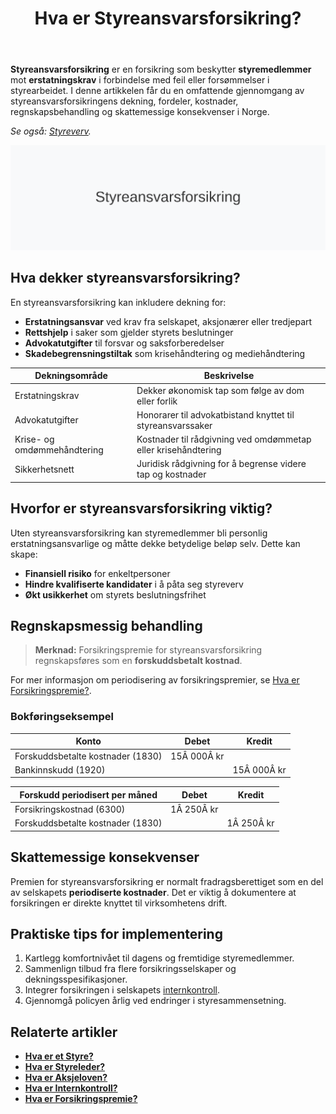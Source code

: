 ﻿---
title: "Hva er Styreansvarsforsikring?"
seoTitle: "Hva er Styreansvarsforsikring?"
description: '**Styreansvarsforsikring** er en forsikring som beskytter **styremedlemmer** mot **erstatningskrav** i forbindelse med feil eller forsømmelser i styrearbeidet....'
---

**Styreansvarsforsikring** er en forsikring som beskytter **styremedlemmer** mot **erstatningskrav** i forbindelse med feil eller forsømmelser i styrearbeidet. I denne artikkelen får du en omfattende gjennomgang av styreansvarsforsikringens dekning, fordeler, kostnader, regnskapsbehandling og skattemessige konsekvenser i Norge.

*Se også: [Styreverv](/blogs/regnskap/styreverv "Styreverv: Roller, Ansvar og Fordeler ved Styreverv i Norske Selskaper").*

![Illustrasjon av Styreansvarsforsikring](styreansvarsforsikring-image.svg)

## Hva dekker styreansvarsforsikring?

En styreansvarsforsikring kan inkludere dekning for:

* **Erstatningsansvar** ved krav fra selskapet, aksjonærer eller tredjepart
* **Rettshjelp** i saker som gjelder styrets beslutninger
* **Advokatutgifter** til forsvar og saksforberedelser
* **Skadebegrensningstiltak** som krisehåndtering og mediehåndtering

| Dekningsområde           | Beskrivelse                                                            |
|--------------------------|------------------------------------------------------------------------|
| Erstatningskrav          | Dekker økonomisk tap som følge av dom eller forlik                      |
| Advokatutgifter          | Honorarer til advokatbistand knyttet til styreansvarssaker             |
| Krise- og omdømmehåndtering | Kostnader til rådgivning ved omdømmetap eller krisehåndtering       |
| Sikkerhetsnett           | Juridisk rådgivning for å begrense videre tap og kostnader             |

## Hvorfor er styreansvarsforsikring viktig?

Uten styreansvarsforsikring kan styremedlemmer bli personlig erstatningsansvarlige og måtte dekke betydelige beløp selv. Dette kan skape:

* **Finansiell risiko** for enkeltpersoner
* **Hindre kvalifiserte kandidater** i å påta seg styreverv
* **Økt usikkerhet** om styrets beslutningsfrihet

## Regnskapsmessig behandling

> **Merknad:** Forsikringspremie for styreansvarsforsikring regnskapsføres som en **forskuddsbetalt kostnad**.

For mer informasjon om periodisering av forsikringspremier, se [Hva er Forsikringspremie?](/blogs/regnskap/forsikringspremie "Hva er Forsikringspremie? En komplett guide").

### Bokføringseksempel

| Konto                            | Debet      | Kredit     |
|----------------------------------|------------|------------|
| Forskuddsbetalte kostnader (1830) | 15Â 000Â kr  |            |
| Bankinnskudd (1920)              |            | 15Â 000Â kr  |

| Forskudd periodisert per måned   | Debet      | Kredit     |
|----------------------------------|------------|------------|
| Forsikringskostnad (6300)        | 1Â 250Â kr   |            |
| Forskuddsbetalte kostnader (1830) |            | 1Â 250Â kr   |

## Skattemessige konsekvenser

Premien for styreansvarsforsikring er normalt fradragsberettiget som en del av selskapets **periodiserte kostnader**. Det er viktig å dokumentere at forsikringen er direkte knyttet til virksomhetens drift.

## Praktiske tips for implementering

1. Kartlegg komfortnivået til dagens og fremtidige styremedlemmer.
2. Sammenlign tilbud fra flere forsikringsselskaper og dekningsspesifikasjoner.
3. Integrer forsikringen i selskapets [internkontroll](/blogs/regnskap/hva-er-internkontroll "Hva er Internkontroll? Systemer for Risikoforvaltning og Compliance").
4. Gjennomgå policyen årlig ved endringer i styresammensetning.

## Relaterte artikler

* **[Hva er et Styre?](/blogs/regnskap/hva-er-styre "Hva er et Styre? Ansvar og Oppgaver i Aksjeselskap")**
* **[Hva er Styreleder?](/blogs/regnskap/styreleder "Hva er Styreleder? Styrets Lederrolle i Norske Aksjeselskaper")**
* **[Hva er Aksjeloven?](/blogs/regnskap/hva-er-aksjeloven "Hva er Aksjeloven? Regler for Aksjeselskaper i Norge")**
* **[Hva er Internkontroll?](/blogs/regnskap/hva-er-internkontroll "Hva er Internkontroll? Systemer for Risikoforvaltning og Compliance")**
* **[Hva er Forsikringspremie?](/blogs/regnskap/forsikringspremie "Hva er Forsikringspremie? En komplett guide")**









